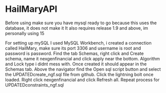 # HailMaryAPI
Before using make sure you have mysql ready to go because this uses the database, it does not make it
It also requires release 1.9 and above, im personally using 15

For setting up mySQL I used MySQL Workbench, i created a connection called HailMary, make sure its port 3306 and username is 
root and password is password. Find the tab Schemas, right click and Create schema, name it nexgenfinancial and click apply near the bottom.
Algorithm and Lock type i didnt mess with.  Once created it should appear in the Schemas tab. Above the navigator find the Open sql script 
button and select the UPDATEDcreate_ngf.sql file from github. Click the lightning bolt once loaded. Right click nexgenfinancial and click 
Refresh all. Repeat process for UPDATEDconstraints_ngf.sql
